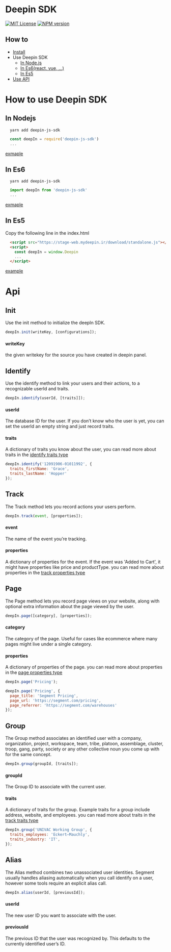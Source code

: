 # Deepin SDK

[![MIT License][license-image]][license-url]
[![NPM version][npm-version-image]][npm-url]

## How to
- [Install](#install)
- Use Deepin SDK
    - [In Node.js](#in-nodejs)
    - [In Es6(react, vue, ...)](#in-react)
    - [In Es5](#in-es5)
- [Use API](#api)

# How to use Deepin SDK

## In Nodejs
```shell
  yarn add deepin-js-sdk
```
```js
  const deepIn = require('deepin-js-sdk')
  ...
```
[exmaple](https://github.com/mydeepinir/SDK/blob/main/demos/cjs-demo/index.ts)

## In Es6
```shell
  yarn add deepin-js-sdk
```
```js
  import deepIn from 'deepin-js-sdk'
  ...
```
[exmaple](https://github.com/mydeepinir/SDK/blob/main/demos/es-demo/src/App.vue)

## In Es5
Copy the following line in the index.html
```html
  <script src="https://stage-web.mydeepin.ir/download/standalone.js"></script>
  <script>
    const deepIn = window.Deepin
    ...
  </script>
```
[example](https://github.com/mydeepinir/SDK/blob/main/demos/umd-demo/index.html)

# Api

## Init
Use the init method to initialize the deepIn SDK.

```js
deepIn.init(writeKey, [configurations]);
```
#### writeKey
the given writekey for the source you have created in deepin panel.


## Identify
Use the identify method to link your users and their actions, to a recognizable userId and traits.

```js
deepIn.identify(userId, [traits]]);
```
#### userId
The database ID for the user. If you don’t know who the user is yet, you can set the userId an empty string and just record traits.

#### traits
A dictionary of traits you know about the user, you can read more about traits in the [identify traits type](/src/types/identify.ts)

```js
deepIn.identify('12091906-01011992', {
  traits_firstName: 'Grace',
  traits_lastName: 'Hopper'
});
```

## Track
The Track method lets you record actions your users perform.

```js
deepIn.track(event, [properties]);
```

#### event
The name of the event you’re tracking.

#### properties
A dictionary of properties for the event. If the event was 'Added to Cart', it might have properties like price and productType. you can read more about properties in the [track properties type](/src/types/track.ts)

## Page
The Page method lets you record page views on your website, along with optional extra information about the page viewed by the user.

```js
deepIn.page([category], [properties]);
```

#### category
The category of the page. Useful for cases like ecommerce where many pages might live under a single category.

#### properties
A dictionary of properties of the page. you can read more about properties in the [page properties type](/src/types/page.ts)

```js
deepIn.page('Pricing');
```

```js
deepIn.page('Pricing', {
  page_title: 'Segment Pricing',
  page_url: 'https://segment.com/pricing',
  page_referrer: 'https://segment.com/warehouses'
});
```


## Group
The Group method associates an identified user with a company, organization, project, workspace, team, tribe, platoon, assemblage, cluster, troop, gang, party, society or any other collective noun you come up with for the same concept.

```js
deepIn.group(groupId, [traits]);
```

#### groupId
The Group ID to associate with the current user.

#### traits
A dictionary of traits for the group. Example traits for a group include address, website, and employees. you can read more about traits in the [track traits type](/src/types/group.ts)

```js
deepIn.group('UNIVAC Working Group', {
  traits_employees: 'Eckert–Mauchly',
  traits_industry: 'IT',
});
```

## Alias
The Alias method combines two unassociated user identities. Segment usually handles aliasing automatically when you call identify on a user, however some tools require an explicit alias call.

```js
deepIn.alias(userId, [previousId]);
```

#### userId
The new user ID you want to associate with the user.

#### previousId
The previous ID that the user was recognized by. This defaults to the currently identified user’s ID.



[license-image]: http://img.shields.io/badge/license-MIT-blue.svg?style=flat
[license-url]: LICENSE

[npm-url]: https://npmjs.org/package/deepin-sdk
[npm-version-image]: http://img.shields.io/npm/v/deepin-sdk.svg?style=flat

